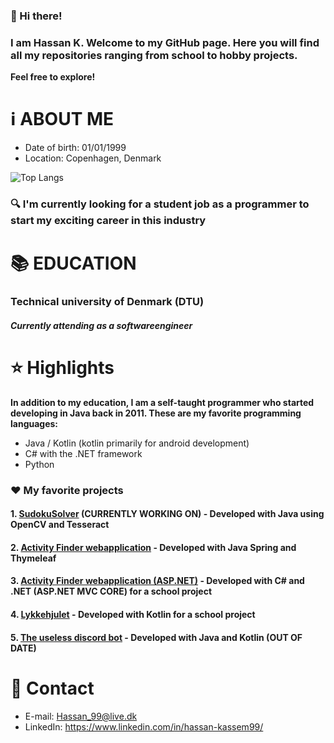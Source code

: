 
### 👋 Hi there!
### I am Hassan K. Welcome to my GitHub page. Here you will find all my repositories ranging from school to hobby projects.<br>
<b>Feel free to explore!</b>

# ℹ️ ABOUT ME
 
* Date of birth: 01/01/1999
* Location: Copenhagen, Denmark

![Top Langs](https://github-readme-stats.vercel.app/api/top-langs/?username=stonebank&layout=compact&langs_count=9&theme=dracula)

### 🔍 I'm currently looking for a student job as a programmer to start my exciting career in this industry 

# 📚 EDUCATION

### Technical university of Denmark (DTU)
##### Currently attending as a softwareengineer 

# :star: Highlights

<b>In addition to my education, I am a self-taught programmer who started developing in Java back in 2011. These are my favorite programming languages:</b>

* Java / Kotlin (kotlin primarily for android development)
* C# with the .NET framework 
* Python 

### ❤️ My favorite projects

#### 1. [SudokuSolver](https://github.com/Stonebank/SudokuSolver) (CURRENTLY WORKING ON) - Developed with Java using OpenCV and Tesseract 
#### 2. [Activity Finder webapplication](https://github.com/Stonebank/activityfinder_webapplication) - Developed with Java Spring and Thymeleaf 
#### 3. [Activity Finder webapplication (ASP.NET)](https://github.com/Stonebank/activityfinder_asp.net) - Developed with C# and .NET (ASP.NET MVC CORE) for a school project
#### 4. [Lykkehjulet](https://github.com/Stonebank/Lykkehjulet) - Developed with Kotlin for a school project
#### 5. [The useless discord bot](https://github.com/Stonebank/TheUselessBot) - Developed with Java and Kotlin (OUT OF DATE)

# 🔗 Contact
* E-mail: Hassan_99@live.dk<br>
* LinkedIn: https://www.linkedin.com/in/hassan-kassem99/


